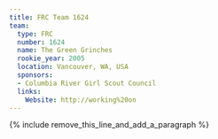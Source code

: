 ```yaml
---
title: FRC Team 1624
team:
  type: FRC
  number: 1624
  name: The Green Grinches
  rookie_year: 2005
  location: Vancouver, WA, USA
  sponsors:
  - Columbia River Girl Scout Council
  links:
    Website: http://working%20on
---
```


{% include remove_this_line_and_add_a_paragraph %}